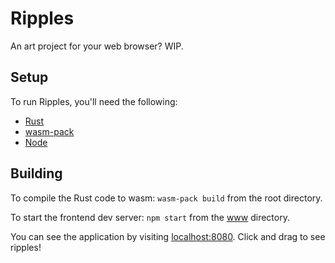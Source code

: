 # Ripples
An art project for your web browser? WIP.

## Setup
To run Ripples, you'll need the following:
- [Rust](https://www.rust-lang.org/tools/install)
- [wasm-pack](https://rustwasm.github.io/wasm-pack/installer/) 
- [Node](https://nodejs.org/en/)

## Building
To compile the Rust code to wasm: `wasm-pack build` from the root directory.

To start the frontend dev server: `npm start` from the [www](www) directory.

You can see the application by visiting [localhost:8080](localhost:8080).
Click and drag to see ripples!
